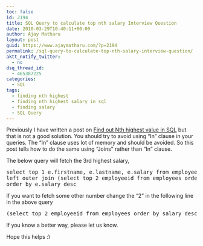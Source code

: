 ```yaml
---
toc: false
id: 2194
title: SQL Query to calculate top nth salary Interview Question
date: 2010-03-29T10:40:11+00:00
author: Ajay Matharu
layout: post
guid: https://www.ajaymatharu.com/?p=2194
permalink: /sql-query-to-calculate-top-nth-salary-interview-question/
aktt_notify_twitter:
  - no
dsq_thread_id:
  - 465387225
categories:
  - SQL
tags:
  - finding nth highest
  - finding nth highest salary in sql
  - finding salary
  - SQL Query
---
```

Previously I have written a post on [Find out Nth highest value in SQL](../find-out-nth-highest-value-in-sql/ "How to find nth highest value in SQL") but that is not a good solution. You should try to avoid using &#8220;In&#8221; clause in your queries. The &#8220;In&#8221; clause uses lot of memory and should be avoided. So this post tells how to do the same using &#8220;Joins&#8221; rather than &#8220;In&#8221; clause.

The below query will fetch the 3rd highest salary,

<pre name="code" class="sql">select top 1 e.firstname, e.lastname, e.salary from employees e
left outer join (select top 2 employeeid from employees order by salary desc) b on e.employeeid=b.employeeid where b.employeeid is null
order by e.salary desc
</pre>



If you want to fetch some other number change the &#8220;2&#8221; in the following line in the above query

<pre name="code" class="sql">(select top 2 employeeid from employees order by salary desc) b
</pre>



If you know a better way, please let us know.
  
Hope this helps <img src="https://www.ajaymatharu.com/wp-includes/images/smilies/simple-smile.png" alt=":)" class="wp-smiley" style="height: 1em; max-height: 1em;" />
